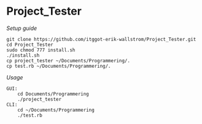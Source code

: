 # Project_Tester

*Setup guide*

	git clone https://github.com/itggot-erik-wallstrom/Project_Tester.git
	cd Project_Tester
	sudo chmod 777 install.sh
	./install.sh
	cp project_tester ~/Documents/Programmering/.
	cp test.rb ~/Documents/Programmering/.

*Usage*

	GUI:
		cd Documents/Programmering
		./project_tester
	CLI:
		cd ~/Documents/Programmering
		./test.rb
